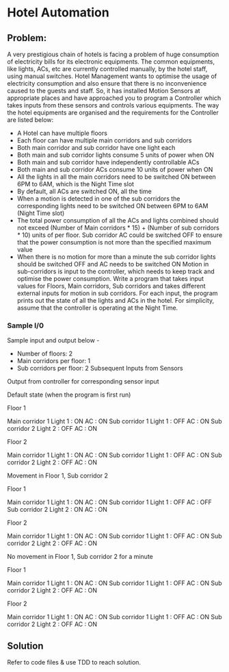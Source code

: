 # Hotel Automation
## Problem: 
A very prestigious chain of hotels is facing a problem of huge consumption of electricity bills for
its electronic equipments. The common equipments, like lights, ACs, etc are currently controlled
manually, by the hotel staff, using manual switches. Hotel Management wants to optimise the
usage of electricity consumption and also ensure that there is no inconvenience caused to the
guests and staff. So, it has installed Motion Sensors at appropriate places and have approached
you to program a Controller which takes inputs from these sensors and controls various
equipments.
The way the hotel equipments are organised and the requirements for the Controller are listed
below:
- A Hotel can have multiple floors
- Each floor can have multiple main corridors and sub corridors
- Both main corridor and sub corridor have one light each
- Both main and sub corridor lights consume 5 units of power when ON
- Both main and sub corridor have independently controllable ACs
- Both main and sub corridor ACs consume 10 units of power when ON
- All the lights in all the main corridors need to be switched ON between 6PM to 6AM,
which is the Night Time slot
- By default, all ACs are switched ON, all the time
- When a motion is detected in one of the sub corridors the corresponding lights need to
be switched ON between 6PM to 6AM (Night Time slot)
- The total power consumption of all the ACs and lights combined should not exceed
(Number of Main corridors * 15) + (Number of sub corridors * 10) units of per floor. Sub
corridor AC could be switched OFF to ensure that the power consumption is not more
than the specified maximum value
- When there is no motion for more than a minute the sub corridor lights should be
switched OFF and AC needs to be switched ON
Motion in sub-corridors is input to the controller, which needs to keep track and optimise the
power consumption.
Write a program that takes input values for Floors, Main corridors, Sub corridors and takes
different external inputs for motion in sub corridors. For each input, the program prints out the
state of all the lights and ACs in the hotel. For simplicity, assume that the controller is operating
at the Night Time.

### Sample I/0

Sample input and output below -
- Number of floors: 2
- Main corridors per floor: 1
- Sub corridors per floor: 2
Subsequent Inputs from
Sensors

Output from controller for corresponding sensor input

Default state (when the
program is first run)

Floor 1

Main corridor 1 Light 1 : ON AC : ON
Sub corridor 1 Light 1 : OFF AC : ON
Sub corridor 2 Light 2 : OFF AC : ON

Floor 2

Main corridor 1 Light 1 : ON AC : ON
Sub corridor 1 Light 1 : OFF AC : ON
Sub corridor 2 Light 2 : OFF AC : ON

Movement in Floor 1, Sub
corridor 2

Floor 1

Main corridor 1 Light 1 : ON AC : ON
Sub corridor 1 Light 1 : OFF AC : OFF
Sub corridor 2 Light 2 : ON​ AC : ON

Floor 2

Main corridor 1 Light 1 : ON AC : ON
Sub corridor 1 Light 1 : OFF AC : ON
Sub corridor 2 Light 2 : OFF AC : ON

No movement in Floor 1,
Sub corridor 2 for a minute

Floor 1

Main corridor 1 Light 1 : ON AC : ON
Sub corridor 1 Light 1 : OFF AC : ON
Sub corridor 2 Light 2 : OFF​ AC : ON

Floor 2

Main corridor 1 Light 1 : ON AC : ON
Sub corridor 1 Light 1 : OFF AC : ON
Sub corridor 2 Light 2 : OFF AC : ON

## Solution
Refer to code files & use TDD to reach solution.
